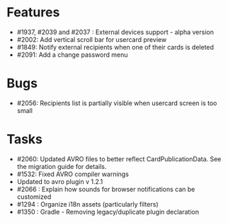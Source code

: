 # Features

* #1937, #2039 and #2037 : External devices support - alpha version
* #2002: Add vertical scroll bar for usercard preview
* #1849: Notify external recipients when one of their cards is deleted
* #2091: Add a change password menu


# Bugs

* #2056: Recipients list is partially visible when usercard screen is too small

# Tasks

* #2060: Updated AVRO files to better reflect CardPublicationData. See the migration guide for details.
* #1532: Fixed AVRO compiler warnings
* Updated to avro plugin v 1.2.1
* #2066 : Explain how sounds for browser notifications can be customized
* #1294 : Organize i18n assets (particularly filters)
* #1350 : Gradle - Removing legacy/duplicate plugin declaration



